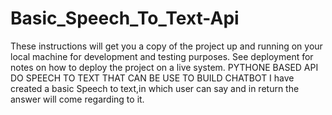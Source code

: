 # Basic_Speech_To_Text-Api


These instructions will get you a copy of the project up and running on your local machine for development and testing purposes. See deployment for notes on how to deploy the project on a live system.
PYTHONE BASED API DO SPEECH TO TEXT THAT CAN BE USE TO BUILD CHATBOT
I have created a basic Speech to text,in which user can say and in return the answer will come regarding to it.




